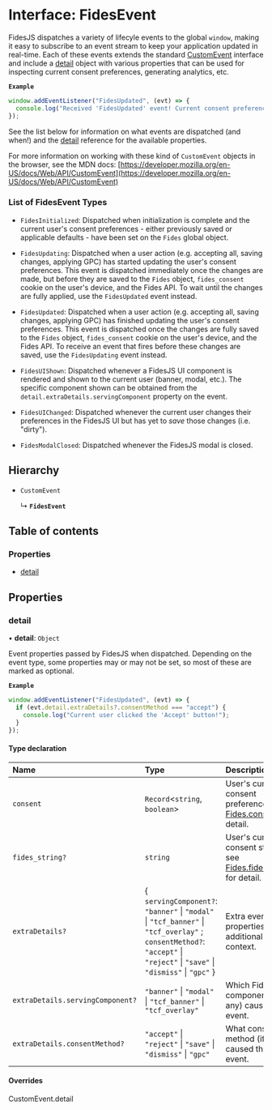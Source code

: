 # Interface: FidesEvent

FidesJS dispatches a variety of lifecyle events to the global `window`,
making it easy to subscribe to an event stream to keep your application
updated in real-time. Each of these events extends the standard
[CustomEvent](https://developer.mozilla.org/en-US/docs/Web/API/CustomEvent)
interface and include a [detail](FidesEvent.md#detail) object with various properties that
can be used for inspecting current consent preferences, generating analytics,
etc.

**`Example`**

```ts
window.addEventListener("FidesUpdated", (evt) => {
  console.log("Received 'FidesUpdated' event! Current consent preferences: ", evt.detail.consent);
});
```

See the list below for information on what events are dispatched (and when!)
and the [detail](FidesEvent.md#detail) reference for the available properties.

For more information on working with these kind of `CustomEvent` objects in
the browser, see the MDN docs:
[https://developer.mozilla.org/en-US/docs/Web/API/CustomEvent](https://developer.mozilla.org/en-US/docs/Web/API/CustomEvent)

### List of FidesEvent Types

- `FidesInitialized`: Dispatched when initialization is complete and the
current user's consent preferences - either previously saved or applicable
defaults - have been set on the `Fides` global object.

- `FidesUpdating`: Dispatched when a user action (e.g. accepting all, saving
changes, applying GPC) has started updating the user's consent preferences.
This event is dispatched immediately once the changes are made, but before
they are saved to the `Fides` object, `fides_consent` cookie on the user's
device, and the Fides API. To wait until the changes are fully
applied, use the `FidesUpdated` event instead.

- `FidesUpdated`: Dispatched when a user action (e.g. accepting all, saving
changes, applying GPC) has finished updating the user's consent preferences.
This event is dispatched once the changes are fully saved to the `Fides`
object, `fides_consent` cookie on the user's device, and the Fides API. To
receive an event that fires before these changes are saved, use the
`FidesUpdating` event instead.

- `FidesUIShown`: Dispatched whenever a FidesJS UI component is rendered and
shown to the current user (banner, modal, etc.). The specific component shown
can be obtained from the `detail.extraDetails.servingComponent` property on
the event.

- `FidesUIChanged`: Dispatched whenever the current user changes their
preferences in the FidesJS UI but has yet to *save* those changes (i.e.
"dirty").

- `FidesModalClosed`: Dispatched whenever the FidesJS modal is closed.

## Hierarchy

- `CustomEvent`

  ↳ **`FidesEvent`**

## Table of contents

### Properties

- [detail](FidesEvent.md#detail)

## Properties

### detail

• **detail**: `Object`

Event properties passed by FidesJS when dispatched. Depending on the event type, some properties may or may not be set, so most of these are marked as optional.

**`Example`**

```ts
window.addEventListener("FidesUpdated", (evt) => {
  if (evt.detail.extraDetails?.consentMethod === "accept") {
    console.log("Current user clicked the 'Accept' button!");
  }
});
```

#### Type declaration

| Name | Type | Description |
| :------ | :------ | :------ |
| `consent` | `Record`\<`string`, `boolean`\> | User's current consent preferences; see [Fides.consent](Fides.md#consent) for detail. |
| `fides_string?` | `string` | User's current consent string; see [Fides.fides_string](Fides.md#fides_string) for detail. |
| `extraDetails?` | \{ `servingComponent?`: ``"banner"`` \| ``"modal"`` \| ``"tcf_banner"`` \| ``"tcf_overlay"`` ; `consentMethod?`: ``"accept"`` \| ``"reject"`` \| ``"save"`` \| ``"dismiss"`` \| ``"gpc"``  } | Extra event properties, for additional context. |
| `extraDetails.servingComponent?` | ``"banner"`` \| ``"modal"`` \| ``"tcf_banner"`` \| ``"tcf_overlay"`` | Which FidesJS UI component (if any) caused this event. |
| `extraDetails.consentMethod?` | ``"accept"`` \| ``"reject"`` \| ``"save"`` \| ``"dismiss"`` \| ``"gpc"`` | What consent method (if any) caused this event. |

#### Overrides

CustomEvent.detail
